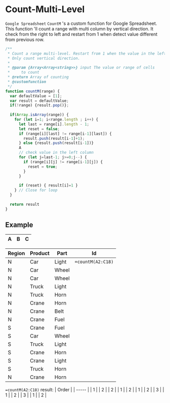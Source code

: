 # Count-Multi-Level
`Google Spreadsheet`
`CountM` 's a custom function for Google Spreadsheet. This function 'll count a range with multi column by vertical direction. It check from the right to left and restart from 1 when detect value different from previous row.

```javascript
/**
 * Count a range multi-level. Restart from 1 when the value in the left column change.
 * Only count vertical direction.
 *
 * @param {Array<Array<string>>} input The value or range of cells
 *     to count
 * @return Array of counting
 * @customfunction
 */
function countM(range) {
  var defaultValue = [1];
  var result = defaultValue;
  if(!range) {result.pop()};
  
  if(Array.isArray(range)) {
    for (let i=1; i<range.length ; i++) {
      let last = range[i].length - 1;
      let reset = false;
      if (range[i][last] != range[i-1][last]) {
        result.push(result[i-1]+1);
      } else {result.push(result[i-1])}
      A
      // check value in the left column
      for (let j=last-1; j>=0;j--) {
        if (range[i][j] != range[i-1][j]) {
          reset = true;
        }
      }
      
      if (reset) { result[i]=1 }
    } // Close for loop
  }
  
  return result
}
```

## Example

| A      | B       | C    |
| -------| --------| -----|

| Region | Product | Part | Id |
| -------| --------| ---- | ---|
| N | Car | Light | `=countM(A2:C18)` |
| N | Car | Wheel |   |
| N | Car | Wheel |   |
| N | Truck | Light |    |
| N | Truck | Horn |    |
| N | Crane | Horn |    |
| N | Crane | Belt |    |
| N | Crane | Fuel |   |
| S | Crane | Fuel |   |
| S | Car | Wheel |    |
| S | Truck | Light |    |
| S | Crane | Horn |   |
| S | Crane | Light |   |
| S | Truck | Horn |   |
| N | Crane | Horn |   |

`=countM(A2:C18)` result:
| Order |
| ----- |
| 1 |
| 2 |
| 2 |
| 1 |
| 2 |
| 1 |
| 2 |
| 3 |
| 1 |
| 2 |
| 3 |
| 1 |
| 2 |
